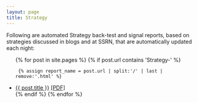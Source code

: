 ```yaml
---
layout: page
title: Strategy
---
```


Following are automated Strategy back-test and signal reports,
based on strategies discussed in blogs and at SSRN, that are automatically updated each night:

<ul>
{% for post in site.pages %}
	{% if post.url contains 'Strategy-' %}
	
	 {% assign report_name = post.url | split:'/' | last | remove:'.html' %}	
<li><a href="{{ BASE_PATH }}{{ post.url }}">{{ post.title }}</a>
<a href="{{ BASE_PATH }}{{ '/public/images/' | append:report_name | append:'/' | append:report_name | append:'.pdf' }}">[PDF]</a></li>
	{% endif %}
{% endfor %}
</ul>
